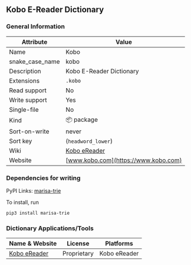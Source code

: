 ## Kobo E-Reader Dictionary

### General Information

| Attribute       | Value                                                      |
| --------------- | ---------------------------------------------------------- |
| Name            | Kobo                                                       |
| snake_case_name | kobo                                                       |
| Description     | Kobo E-Reader Dictionary                                   |
| Extensions      | `.kobo`                                                    |
| Read support    | No                                                         |
| Write support   | Yes                                                        |
| Single-file     | No                                                         |
| Kind            | 📦 package                                                  |
| Sort-on-write   | never                                                      |
| Sort key        | (`headword_lower`)                                         |
| Wiki            | [Kobo eReader](https://en.wikipedia.org/wiki/Kobo_eReader) |
| Website         | [www.kobo.com](https://www.kobo.com)                       |


### Dependencies for writing

PyPI Links: [marisa-trie](https://pypi.org/project/marisa-trie)

To install, run
```sh
pip3 install marisa-trie
```

### Dictionary Applications/Tools

| Name & Website                       | License     | Platforms    |
| ------------------------------------ | ----------- | ------------ |
| [Kobo eReader](https://www.kobo.com) | Proprietary | Kobo eReader |
